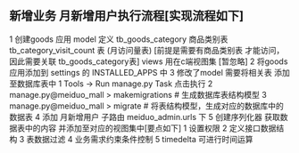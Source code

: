 ## 新增业务 月新增用户执行流程[实现流程如下]

1 创建goods 应用
  model 定义 
    tb_goods_category 商品类别表
    tb_category_visit_count 表 (月访问量表) [前提是需要有商品类别表 才能访问，因此需要关联 tb_goods_category表]
  views 用在c端视图集 [暂忽略]
2 将goods 应用添加到 settings 的 INSTALLED_APPS 中
3 修改了model 需要将相关表 添加至数据库表中
  1 Tools -> Run manage.py Task 点击执行
  2 manage.py@meiduo_mall > makemigrations # 生成数据库表结构模型
  3 manage.py@meiduo_mall > migrate # 将表结构模型，生成对应的数据库中的数据表
4 添加 月新增用户 子路由 meiduo_admin.urls 下
5 创建序列化器 获取数据表中的内容 并添加至对应的视图集中[要点如下]
  1 设置权限
  2 定义接口数据结构
  3 表数据过滤
  4 业务需求约束条件控制
  5 timedelta 可进行时间运算